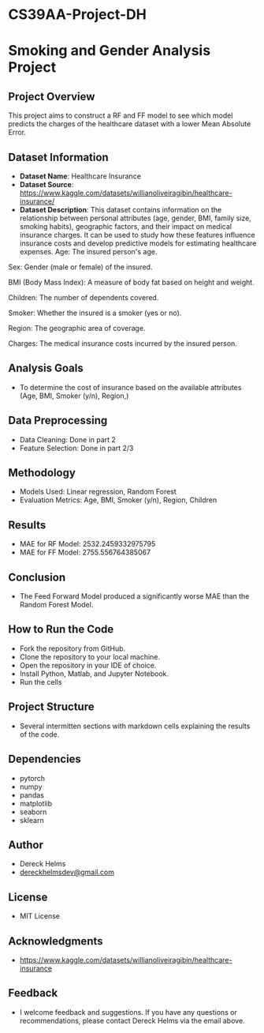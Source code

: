 # CS39AA-Project-DH

# Smoking and Gender Analysis Project

## Project Overview

This project aims to construct a RF and FF model to see which model predicts the charges of the healthcare dataset with a lower Mean Absolute Error.

## Dataset Information

- **Dataset Name**: Healthcare Insurance
- **Dataset Source**: https://www.kaggle.com/datasets/willianoliveiragibin/healthcare-insurance/
- **Dataset Description**: This dataset contains information on the relationship between personal attributes (age, gender, BMI, family size, smoking habits), geographic factors, and their impact on medical insurance charges. It can be used to study how these features influence insurance costs and develop predictive models for estimating healthcare expenses.
Age: The insured person's age.

Sex: Gender (male or female) of the insured.

BMI (Body Mass Index): A measure of body fat based on height and weight.

Children: The number of dependents covered.

Smoker: Whether the insured is a smoker (yes or no).

Region: The geographic area of coverage.

Charges: The medical insurance costs incurred by the insured person.

## Analysis Goals

- To determine the cost of insurance based on the available attributes (Age, BMI, Smoker (y/n), Region,)


## Data Preprocessing

- Data Cleaning: Done in part 2
- Feature Selection: Done in part 2/3

## Methodology

- Models Used: Linear regression, Random Forest
- Evaluation Metrics: Age, BMI, Smoker (y/n), Region, Children
## Results

- MAE for RF Model: 2532.2459332975795
- MAE for FF Model: 2755.556764385067

## Conclusion

- The Feed Forward Model produced a significantly worse MAE than the Random Forest Model.

## How to Run the Code

- Fork the repository from GitHub.
- Clone the repository to your local machine.
- Open the repository in your IDE of choice.
- Install Python, Matlab, and Jupyter Notebook.
- Run the cells

## Project Structure

- Several intermitten sections with markdown cells explaining the results of the code. 

## Dependencies

- pytorch
- numpy
- pandas
- matplotlib
- seaborn
- sklearn

## Author

- Dereck Helms
- dereckhelmsdev@gmail.com

## License

- MIT License

## Acknowledgments

- https://www.kaggle.com/datasets/willianoliveiragibin/healthcare-insurance


## Feedback

- I welcome feedback and suggestions. If you have any questions or recommendations, please contact Dereck Helms via the email above.

